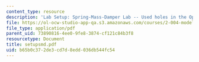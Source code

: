 ```yaml
---
content_type: resource
description: 'Lab Setup: Spring-Mass-Damper Lab -- Used holes in the Optical Plate'
file: https://ol-ocw-studio-app-qa.s3.amazonaws.com/courses/2-004-modeling-dynamics-and-control-ii-spring-2003/b65b0c372de3cd7d8edd036db544fc54_setupsmd.pdf
file_type: application/pdf
parent_uid: 73890816-4ee0-9fe8-3874-cf121c84b3f8
resourcetype: Document
title: setupsmd.pdf
uid: b65b0c37-2de3-cd7d-8edd-036db544fc54
---
```

